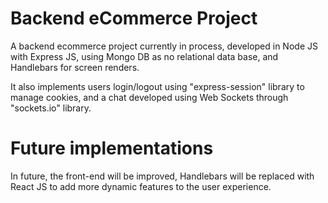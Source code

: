 # Backend eCommerce Project

A backend ecommerce project currently in process, developed in Node JS with Express JS, using Mongo DB as no relational data base, and Handlebars for screen renders. 

It also implements users login/logout using "express-session" library to manage cookies, and a chat developed using Web Sockets through "sockets.io" library.

# Future implementations

In future, the front-end will be improved, Handlebars will be replaced with React JS to add more dynamic features to the user experience.     
